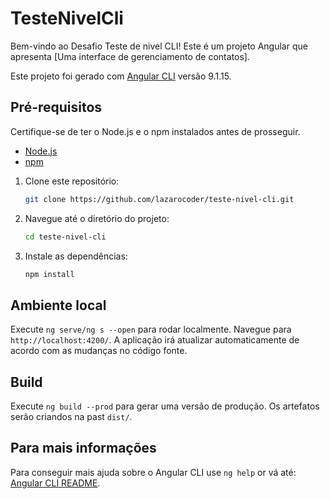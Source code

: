 # TesteNivelCli


Bem-vindo ao Desafio Teste de nivel CLI! Este é um projeto Angular que apresenta [Uma interface de gerenciamento de contatos].


Este projeto foi gerado com [Angular CLI](https://github.com/angular/angular-cli) versão 9.1.15.

## Pré-requisitos

Certifique-se de ter o Node.js e o npm instalados antes de prosseguir.

- [Node.js](https://nodejs.org/)
- [npm](https://www.npmjs.com/)

1. Clone este repositório:

    ```bash
    git clone https://github.com/lazarocoder/teste-nivel-cli.git
    ```
2. Navegue até o diretório do projeto:

    ```bash
    cd teste-nivel-cli
    ```

3. Instale as dependências:

    ```bash
    npm install
    ```


## Ambiente local

Execute `ng serve/ng s --open` para rodar localmente. Navegue para `http://localhost:4200/`. A aplicação irá atualizar automaticamente de acordo com as mudanças no código fonte.


## Build

Execute `ng build --prod` para gerar uma versão de produção. Os artefatos serão criandos na past `dist/`.




## Para mais informações
Para conseguir mais ajuda sobre o  Angular CLI use `ng help` or vá até:  [Angular CLI README](https://github.com/angular/angular-cli/blob/master/README.md).
